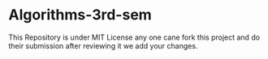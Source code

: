 # Algorithms-3rd-sem

This Repository is under MIT License any one cane fork this project and do their submission after reviewing it we add your changes. 
